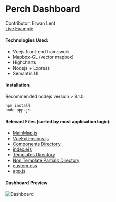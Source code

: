 # Perch Dashboard
Contributor: Erwan Lent
<br />
[Live Example](http://dashboard.perchcard.com/)

#### Technologies Used:

* Vuejs front-end framework
* Mapbox-GL (vector mapbox)
* Highcharts
* Nodejs + Express
* Semantic UI

#### Installation
Recommended nodejs version > 8.1.0
```
npm install
node app.js
```

#### Relevant Files (sorted by most application logic):

* [MainMap.js](https://github.com/ErwanLent/perch-dashboard/blob/master/public/js/vue/components/MainMap.js)
* [VueExtensions.js](https://github.com/ErwanLent/perch-dashboard/blob/master/public/js/vue/VueExtensions.js)
* [Components Directory](https://github.com/ErwanLent/perch-dashboard/tree/master/public/js/vue/components/)
* [index.ejs](https://github.com/ErwanLent/perch-dashboard/blob/master/views/pages/index.ejs)
* [Templates Directory](https://github.com/ErwanLent/perch-dashboard/tree/master/views/partials/templates)
* [Non Template Partials Directory](https://github.com/ErwanLent/perch-dashboard/tree/master/views/partials)
* [custom.css](https://github.com/ErwanLent/perch-dashboard/blob/master/public/css/custom.css)
* [app.js](https://github.com/ErwanLent/perch-dashboard/blob/master/app.js)

#### Dashboard Preview

![Dashboard](https://i.imgur.com/FvjFbsZ.jpg)

